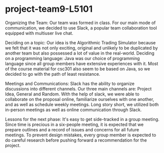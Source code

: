 # project-team9-L5101

Organizing the Team:
Our team was formed in class. For our main mode of communication, we decided to use Slack, a popular team collaboration tool equipped with multiuser live chat. 

Deciding on a topic:
Our idea is the Algorithmic Trading Simulator because we felt that it was not only exciting, original and unlikely to be duplicated by another team but also possessed a lot of value in the real-world.
Deciding on a programming language:
Java was our choice of programming language since all group members have extensive experiences with it. Most of the course material for csc301 also seem to be based on Java, so we decided to go with the path of least resistance. 

Meetings and Communications:
Slack has the ability to organize discussions into different channels. Our three main channels are: Project Idea, General and Random.
With the help of slack, we were able to collaborate on the proposal online, familiarize ourselves with one another, and as well as schedule weekly meetings.
Long story short, we utilized both in-person meetings as well as online communication through Slack.

Lessons for the next phase:
It's easy to get side-tracked in a group meeting. Since time is precious in a six-people meeting, it is expected that we prepare outlines and a record of issues and concerns for all future meetings.
To prevent design mistakes, every group member is expected to do careful research before pushing forward a recommendation for the project.

